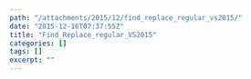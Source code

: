 ```yaml
---
path: "/attachments/2015/12/find_replace_regular_vs2015/"
date: "2015-12-16T07:37:55Z"
title: "Find_Replace_regular_VS2015"
categories: []
tags: []
excerpt: ""
---
```


